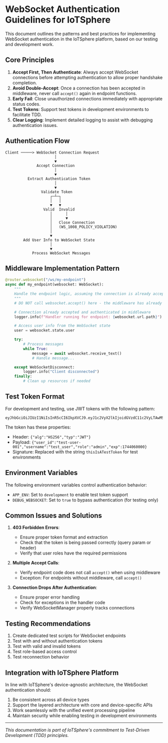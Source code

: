 # WebSocket Authentication Guidelines for IoTSphere

This document outlines the patterns and best practices for implementing WebSocket authentication in the IoTSphere platform, based on our testing and development work.

## Core Principles

1. **Accept First, Then Authenticate**: Always accept WebSocket connections before attempting authentication to allow proper handshake completion.
2. **Avoid Double-Accept**: Once a connection has been accepted in middleware, never call `accept()` again in endpoint functions.
3. **Early Fail**: Close unauthorized connections immediately with appropriate status codes.
4. **Test Tokens**: Support test tokens in development environments to facilitate TDD.
5. **Clear Logging**: Implement detailed logging to assist with debugging authentication issues.

## Authentication Flow

```
Client ─────> WebSocket Connection Request
                      │
                      ▼
              Accept Connection
                      │
                      ▼
          Extract Authentication Token
                      │
                      ▼
                Validate Token
                    ┌─┴─┐
                    │   │
                    ▼   ▼
                 Valid  Invalid
                    │      │
                    │      ▼
                    │   Close Connection
                    │   (WS_1008_POLICY_VIOLATION)
                    │
                    ▼
        Add User Info to WebSocket State
                    │
                    ▼
            Process WebSocket Messages
```

## Middleware Implementation Pattern

```python
@router.websocket("/ws/my-endpoint")
async def my_endpoint(websocket: WebSocket):
    """
    Handle the endpoint logic, assuming the connection is already accepted by middleware.
    """
    # DO NOT call websocket.accept() here - the middleware has already done it

    # Connection already accepted and authenticated in middleware
    logger.info(f"Handler running for endpoint: {websocket.url.path}")

    # Access user info from the WebSocket state
    user = websocket.state.user

    try:
        # Process messages
        while True:
            message = await websocket.receive_text()
            # Handle message...

    except WebSocketDisconnect:
        logger.info("Client disconnected")
    finally:
        # Clean up resources if needed
```

## Test Token Format

For development and testing, use JWT tokens with the following pattern:

```
eyJhbGciOiJIUzI1NiIsInR5cCI6IkpXVCJ9.eyJ1c2VyX2lkIjoidGVzdC11c2VyLTAwMSIsInVzZXJuYW1lIjoidGVzdF91c2VyIiwicm9sZSI6ImFkbWluIiwiZXhwIjoxNzQ0MDYwMDAwfQ.thisIsATestToken
```

The token has these properties:
- Header: `{"alg":"HS256","typ":"JWT"}`
- Payload: `{"user_id":"test-user-001","username":"test_user","role":"admin","exp":1744060000}`
- Signature: Replaced with the string `thisIsATestToken` for test environments

## Environment Variables

The following environment variables control authentication behavior:

- `APP_ENV`: Set to `development` to enable test token support
- `DEBUG_WEBSOCKET`: Set to `true` to bypass authentication (for testing only)

## Common Issues and Solutions

1. **403 Forbidden Errors**:
   - Ensure proper token format and extraction
   - Check that the token is being passed correctly (query param or header)
   - Verify that user roles have the required permissions

2. **Multiple Accept Calls**:
   - Verify endpoint code does not call `accept()` when using middleware
   - Exception: For endpoints without middleware, call `accept()`

3. **Connection Drops After Authentication**:
   - Ensure proper error handling
   - Check for exceptions in the handler code
   - Verify WebSocketManager properly tracks connections

## Testing Recommendations

1. Create dedicated test scripts for WebSocket endpoints
2. Test with and without authentication tokens
3. Test with valid and invalid tokens
4. Test role-based access control
5. Test reconnection behavior

## Integration with IoTSphere Platform

In line with IoTSphere's device-agnostic architecture, the WebSocket authentication should:

1. Be consistent across all device types
2. Support the layered architecture with core and device-specific APIs
3. Work seamlessly with the unified event processing pipeline
4. Maintain security while enabling testing in development environments

---

*This documentation is part of IoTSphere's commitment to Test-Driven Development (TDD) principles.*
